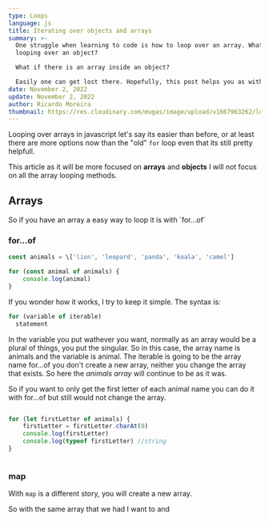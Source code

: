 ```yaml
---
type: Loops
language: js
title: Iterating over objects and arrays
summary: >-
  One struggle when learning to code is how to loop over an array. What about
  looping over an object?

  What if there is an array inside an object?

  Easily one can get lost there. Hopefully, this post helps you as with helps me
date: November 2, 2022
update: November 2, 2022
author: Ricardo Moreira
thumbnail: https://res.cloudinary.com/mugas/image/upload/v1667963262/loop_bmc90p.jpg
---
```

L﻿ooping over arrays in javascript let's say its easier than before, or at least there are more options now than the "old" `for` loop even that its still pretty helpfull.

T﻿his article as it will be more focused on **arrays** and **objects** I will not focus on all the array looping methods.

## A﻿rrays

S﻿o if you have an array a easy way to loop it is with \`for...of\`

### ﻿for...of

```javascript
const animals = \['lion', 'leopard', 'panda', 'koala', 'camel']

for (const animal of animals) {
    console.log(animal)
}
```

I﻿f you wonder how it works, I try to keep it simple. The syntax is:

```javascript
for (variable of iterable)
  statement
```

I﻿n the  variable you put wathever you want, normally as an array would be a plural of things, you put the singular. So in this case, the array name is animals and the variable is animal.
T﻿he iterable is going to be the array name for...of you don't create a new array, neither you change the array that exists. So here the *animals array* will continue to be as it was.

S﻿o if you want to only get the first letter of each animal name you can do it with for...of but still would not change the array.

```javascript

for (let firstLetter of animals) {
    firstLetter = firstLetter.charAt(0)
    console.log(firstLetter)
    console.log(typeof firstLetter) //string
}



```

### ﻿map

W﻿ith `map` is a different story, you will create a new array. 

S﻿o with the same array that we had I want to and